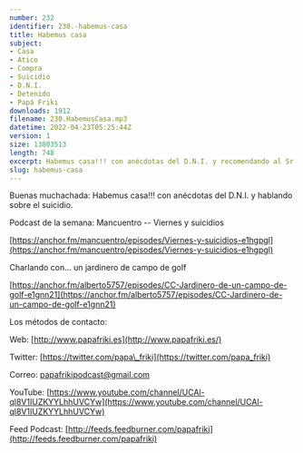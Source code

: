 ```yaml
---
number: 232
identifier: 230.-habemus-casa
title: Habemus casa
subject:
- Casa
- Atico
- Compra
- Suicidio
- D.N.I.
- Detenido
- Papá Friki
downloads: 1912
filename: 230.HabemusCasa.mp3
datetime: 2022-04-23T05:25:44Z
version: 1
size: 13803513
length: 748
excerpt: Habemus casa!!! con anécdotas del D.N.I. y recomendando al Sr. Mancuentro hablando sobre el sucidio
slug: habemus-casa
---
```

Buenas muchachada: Habemus casa!!! con anécdotas del D.N.I. y hablando sobre el suicidio.

Podcast de la semana: Mancuentro -- Viernes y suicidios

[https://anchor.fm/mancuentro/episodes/Viernes-y-suicidios-e1hgpgl](https://anchor.fm/mancuentro/episodes/Viernes-y-suicidios-e1hgpgl)

Charlando con... un jardinero de campo de golf

[https://anchor.fm/alberto5757/episodes/CC-Jardinero-de-un-campo-de-golf-e1gnn21](https://anchor.fm/alberto5757/episodes/CC-Jardinero-de-un-campo-de-golf-e1gnn21)

Los métodos de contacto:

Web: [http://www.papafriki.es](http://www.papafriki.es/)

Twitter: [https://twitter.com/papa\_friki](https://twitter.com/papa_friki)

Correo: [papafrikipodcast@gmail.com](https://archive.org/details/papafrikipodast@gmail.com)

YouTube: [https://www.youtube.com/channel/UCAl-ql8V1IUZKYYLhhUVCYw](https://www.youtube.com/channel/UCAl-ql8V1IUZKYYLhhUVCYw)

Feed Podcast: [http://feeds.feedburner.com/papafriki](http://feeds.feedburner.com/papafriki)